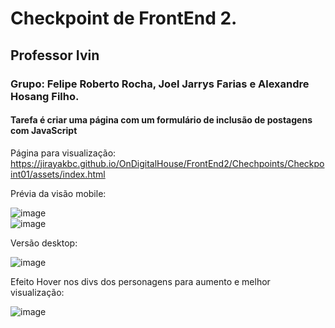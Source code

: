 <h1>Checkpoint de FrontEnd 2.</h1>
<h2>Professor Ivin</h2>

<h3>Grupo: Felipe Roberto Rocha, Joel Jarrys Farias e Alexandre Hosang Filho.</h3>

<h4>Tarefa é criar uma página com um formulário de inclusão de postagens com JavaScript</h4>

Página para visualização:
https://jirayakbc.github.io/OnDigitalHouse/FrontEnd2/Chechpoints/Checkpoint01/assets/index.html


Prévia da visão mobile: <br>

![image](https://user-images.githubusercontent.com/87021275/159331736-9e2fda61-ea49-4af4-8a93-b0171a369ee4.png)<br>
![image](https://user-images.githubusercontent.com/87021275/159331798-1369f671-d345-48db-997d-3d8656d986b8.png)


Versão desktop:

![image](https://user-images.githubusercontent.com/87021275/159331905-f51221d5-72dc-4bf6-a59b-9a39436287a1.png)

Efeito Hover nos divs dos personagens para aumento e melhor visualização:

![image](https://user-images.githubusercontent.com/87021275/159331950-9f930a85-d382-4056-9be1-443544c65b40.png)
